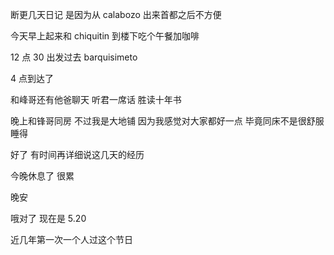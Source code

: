 断更几天日记 是因为从 calabozo 出来首都之后不方便

今天早上起来和 chiquitin 到楼下吃个午餐加咖啡

12 点 30 出发过去 barquisimeto

4 点到达了

和峰哥还有他爸聊天 听君一席话 胜读十年书

晚上和锋哥同房 不过我是大地铺 因为我感觉对大家都好一点 毕竟同床不是很舒服睡得

好了 有时间再详细说这几天的经历

今晚休息了 很累

晚安

哦对了 现在是 5.20 

近几年第一次一个人过这个节日


